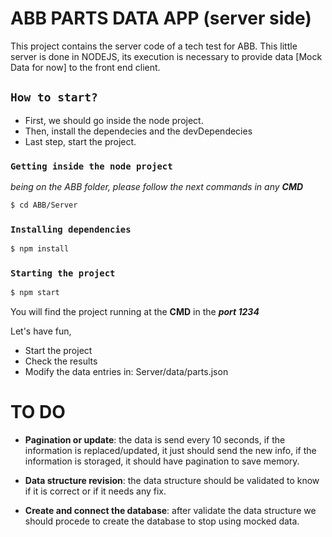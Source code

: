 # ABB PARTS DATA APP (server side)

This project contains the server code of a tech test for ABB. This little server is done in NODEJS, its execution is necessary to provide data [Mock Data for now] to the front end client.

## `How to start?`

-   First, we should go inside the node project.
-   Then, install the dependecies and the devDependecies
-   Last step, start the project.

### `Getting inside the node project`

_being on the ABB folder, please follow the next commands in any **CMD**_

```sh
$ cd ABB/Server
```

### `Installing dependencies`

```sh
$ npm install
```

### `Starting the project`

```sh
$ npm start
```

You will find the project running at the **CMD** in the _**port 1234**_

Let's have fun,

-   Start the project
-   Check the results
-   Modify the data entries in: Server/data/parts.json

# TO DO

-   **Pagination or update**: the data is send every 10 seconds, if the information is replaced/updated, it just should send the new info, if the information is storaged, it should have pagination to save memory.

-   **Data structure revision**: the data structure should be validated to know if it is correct or if it needs any fix.

-   **Create and connect the database**: after validate the data structure we should procede to create the database to stop using mocked data.
